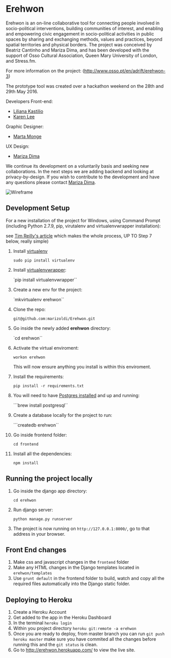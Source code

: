 # Erehwon

Erehwon is an on-line collaborative tool for connecting people involved in socio-political interventions, building communities of interest, and enabling and empowering civic engagement in socio-political activities in public spaces by sharing and exchanging methods, values and practices, beyond spatial territories and physical borders. The project was conceived by Beatriz Cantinho and Mariza Dima, and has been developed with the support of Osso Cultural Association, Queen Mary University of London, and Stress.fm.  

For more information on the project: (http://www.osso.pt/en/adrift/erehwon-3)

The prototype tool was created over a hackathon weekend on the 28th and 29th May 2016.

Developers
Front-end:
* [Liliana Kastilio](https://github.com/lili2311)
* [Karen Lee](https://github.com/neraks)

Graphic Designer:
* [Marta Monge](https://github.com/emmecomemarta)

UX Design:
* [Mariza Dima](https://github.com/marizoldi)

We continue its development on a voluntarily basis and seeking new collaborations. In the next steps we are adding backend and looking at privacy-by-design. If you wish to contribute to the development and have any questions please contact [Mariza Dima](https://github.com/marizoldi).

![Wireframe](http://www.osso.pt/wp-content/uploads/2016/02/heroimage-02.jpg)

## Development Setup

For a new installation of the project for Windows, using Command Prompt
(including Python 2.7.9, pip, virutalenv and virtualenvwrapper installation):

see [Tim Reilly's article](http://timmyreilly.azurewebsites.net/python-pip-virtualenv-installation-on-windows/)
which makes the whole process, UP TO Step 7 below, really simple)


1. Install [virtualenv](https://virtualenv.pypa.io/en/stable/)

	```sudo pip install virtualenv```

2. Install [virtualenvwrapper](https://virtualenvwrapper.readthedocs.io/en/latest/install.html):

	 `pip install virtualenvwrapper``
3. Create a new env for the project:

	 `mkvirtualenv erehwon``
4. Clone the repo:

	`git@github.com:marizoldi/Erehwon.git`

5. Go inside the newly added **erehwon** directory:

	`cd erehwon``

6. Activate the virtual enviroment:

	 ``workon erehwon``

	 This will now ensure anything you install is within this enviroment.
7. Install the requirements:

	 ```pip install -r requirements.txt```
8. You will need to have [Postgres installed](https://www.postgresql.org/download/) and up and running:

	```brew install postgresql``
9. Create a database locally for the project to run:

	```createdb erehwon``

10. Go inside frontend folder:

	```cd frontend```
11. Install all the dependencies:

	 ```npm install```


## Running the project locally
1. Go inside the django app directory:

	```cd erehwon```
2. Run django server:

	```python manage.py runserver```

3. The project is now running on `http://127.0.0.1:8000/`, go to that address in your browser.

## Front End changes
1. Make css and javascript changes in the ```frontend``` folder
2. Make any HTML changes in the Django templates located in `erehwon/templates`
3. Use `grunt default` in the frontend folder to build, watch and copy all the required files automatically into the Django static folder.

## Deploying to Heroku
1. Create a Heroku Account
2. Get added to the app in the Heroku Dashboard
3. In the terminal `heroku login`
4. Within you project directory `heroku git:remote -a erehwon`
5. Once you are ready to deploy, from master branch you can run `git push heroku master` make sure you have commited all the changes before running this and the `git status` is clean.
6. Go to http://erehwon.herokuapp.com/ to view the live site.
